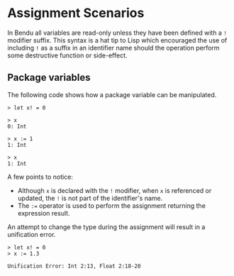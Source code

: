 # Assignment Scenarios

In Bendu all variables are read-only unless they have been defined with a `!` modifier suffix. This syntax is a hat tip to Lisp which encouraged the use of including `!` as a suffix in an identifier name should the operation perform some destructive function or side-effect.  

## Package variables

The following code shows how a package variable can be manipulated.

```bendu-repl
> let x! = 0

> x
0: Int

> x := 1
1: Int

> x
1: Int
```

A few points to notice:

- Although `x` is declared with the `!` modifier, when `x` is referenced or updated, the `!` is not part of the identifier's name.
- The `:=` operator is used to perform the assignment returning the expression result.

An attempt to change the type during the assignment will result in a unification error.

```bendu-error
> let x! = 0
> x := 1.3

Unification Error: Int 2:13, Float 2:18-20
```

